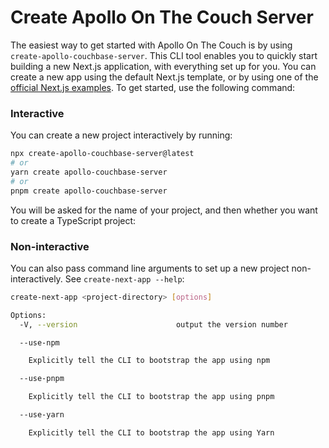 # Create Apollo On The Couch Server

The easiest way to get started with Apollo On The Couch is by using `create-apollo-couchbase-server`. This CLI tool enables you to quickly start building a new Next.js application, with everything set up for you. You can create a new app using the default Next.js template, or by using one of the [official Next.js examples](https://github.com/vercel/next.js/tree/canary/examples). To get started, use the following command:

### Interactive

You can create a new project interactively by running:

```bash
npx create-apollo-couchbase-server@latest
# or
yarn create apollo-couchbase-server
# or
pnpm create apollo-couchbase-server
```

You will be asked for the name of your project, and then whether you want to
create a TypeScript project:

### Non-interactive

You can also pass command line arguments to set up a new project
non-interactively. See `create-next-app --help`:

```bash
create-next-app <project-directory> [options]

Options:
  -V, --version                      output the version number

  --use-npm

    Explicitly tell the CLI to bootstrap the app using npm

  --use-pnpm

    Explicitly tell the CLI to bootstrap the app using pnpm

  --use-yarn

    Explicitly tell the CLI to bootstrap the app using Yarn
```
